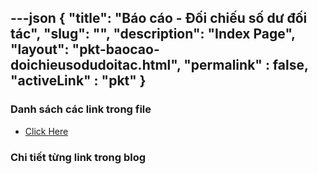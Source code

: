 ---json
{
    "title": "Báo cáo - Đối chiếu số dư đối tác",
    "slug": "",
    "description": "Index Page",
    "layout": "pkt-baocao-doichieusodudoitac.html",
    "permalink" : false,
    "activeLink" : "pkt"
}
---

### Danh sách các link trong file
- [Click Here](./blog-list.html)

### Chi tiết từng link trong blog